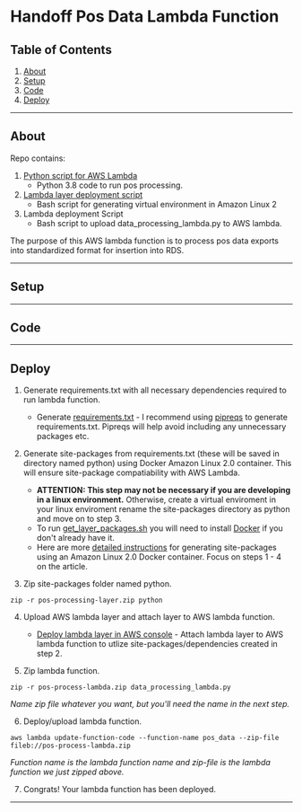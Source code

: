 # Handoff Pos Data Lambda Function

## Table of Contents
1. [About](#about-the-repo)
2. [Setup](#setup)
3. [Code](#code)
4. [Deploy](#deploy)

---
## About
Repo contains:
1. [Python script for AWS Lambda](./src/data_processing_lambda.py)  
    * Python 3.8 code to run pos processing.
2. [Lambda layer deployment script](./src/get_layer_packages.sh)  
    * Bash script for generating virtual environment in Amazon Linux 2
3. Lambda deployment Script  
    * Bash script to upload data_processing_lambda.py to AWS lambda.

The purpose of this AWS lambda function is to process pos data exports into standardized format for insertion into RDS.

---
## Setup

---
## Code

---
## Deploy
1. Generate requirements.txt with all necessary dependencies required to run lambda function.
    * Generate [requirements.txt](./src/requirements.txt) - I recommend using [pipreqs](https://github.com/bndr/pipreqs) to generate requirements.txt. Pipreqs will help avoid including any unnecessary packages etc.

2. Generate site-packages from requirements.txt (these will be saved in directory named python) using Docker Amazon Linux 2.0 container. This will ensure site-package compatiability with AWS Lambda.
    * **ATTENTION: This step may not be necessary if you are developing in a linux environment.** Otherwise, create a virtual enviroment in your linux enviroment rename the site-packages directory as python and move on to step 3.
    * To run [get_layer_packages.sh](./src/get_layer_packages.sh) you will need to install [Docker](https://docs.docker.com/get-docker/) if you don't already have it.
    * Here are more [detailed instructions](https://medium.com/@qtangs/creating-new-aws-lambda-layer-for-python-pandas-library-348b126e9f3e) for generating site-packages using an Amazon Linux 2.0 Docker container. Focus on steps 1 - 4 on the article.  

3. Zip site-packages folder named python.  
```
zip -r pos-processing-layer.zip python 
```

4. Upload AWS lambda layer and attach layer to AWS lambda function.
    * [Deploy lambda layer in AWS console](https://medium.com/faun/how-to-use-aws-lambda-layers-f4fe6624aff1) - Attach lambda layer to AWS lambda function to utlize site-packages/dependencies created in step 2.

5. Zip lambda function.
```
zip -r pos-process-lambda.zip data_processing_lambda.py
```  
*Name zip file whatever you want, but you'll need the name in the next step.*

6. Deploy/upload lambda function.
```
aws lambda update-function-code --function-name pos_data --zip-file fileb://pos-process-lambda.zip
```  
*Function name is the lambda function name and zip-file is the lambda function we just zipped above.*

7. Congrats! Your lambda function has been deployed.

---